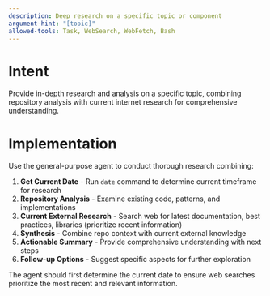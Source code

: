 ```yaml
---
description: Deep research on a specific topic or component
argument-hint: "[topic]"
allowed-tools: Task, WebSearch, WebFetch, Bash
---
```


# Intent

Provide in-depth research and analysis on a specific topic, combining repository analysis with current internet research for comprehensive understanding.

# Implementation

Use the general-purpose agent to conduct thorough research combining:

1. **Get Current Date** - Run `date` command to determine current timeframe for research
2. **Repository Analysis** - Examine existing code, patterns, and implementations
3. **Current External Research** - Search web for latest documentation, best practices, libraries (prioritize recent information)
4. **Synthesis** - Combine repo context with current external knowledge
5. **Actionable Summary** - Provide comprehensive understanding with next steps
6. **Follow-up Options** - Suggest specific aspects for further exploration

The agent should first determine the current date to ensure web searches prioritize the most recent and relevant information.